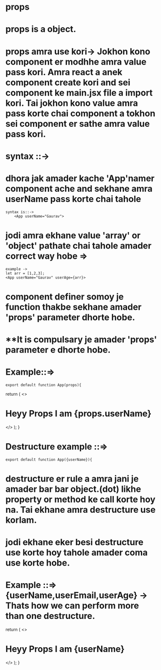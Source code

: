 # props

# props is a object.

# props amra use kori-> Jokhon kono component er modhhe amra value pass kori. Amra react a anek component create kori and sei component ke main.jsx file a import kori. Tai jokhon kono value amra pass korte chai component a tokhon sei component er sathe amra value pass kori.

# syntax ::->
# dhora jak amader kache 'App'namer component ache and sekhane amra userName pass korte chai tahole 
    syntax is::-> 
        <App userName="Gaurav">

# jodi amra ekhane value 'array' or 'object' pathate chai tahole amader correct way hobe =>
    example ->
    let arr = [1,2,3];
    <App userName="Gaurav" userAge={arr}>

# component definer somoy je function thakbe sekhane amader 'props' parameter dhorte hobe.

# **It is compulsary je amader 'props' parameter e dhorte hobe.

# Example::=>
    export default function App(props){

  return (
    <>
      <h1>Heyy Props I am {props.userName}</h1>
    </>
  );
}

# Destructure example ::=>

    export default function App({userName}){

# destructure er rule a amra jani je amader bar bar object.(dot) likhe property or method ke call korte hoy na. Tai ekhane amra destructure use korlam.

# jodi ekhane eker besi destructure use korte hoy tahole amader coma use korte hobe.

# Example ::=> {userName,userEmail,userAge} -> Thats how we can perform more than one destructure.
 
  return (
    <>
      <h1>Heyy Props I am {userName}</h1>
    </>
  );
}